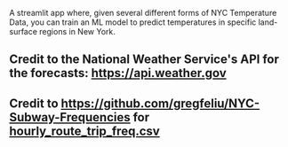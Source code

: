 A streamlit app where, given several different forms of NYC Temperature Data, you can train an ML model to predict temperatures in specific land-surface regions in New York. 

## Credit to the National Weather Service's API for the forecasts: https://api.weather.gov 

## Credit to https://github.com/gregfeliu/NYC-Subway-Frequencies for [hourly_route_trip_freq.csv](https://github.com/gregfeliu/NYC-Subway-Frequencies/blob/main/data/hourly_route_trip_freq.csv)